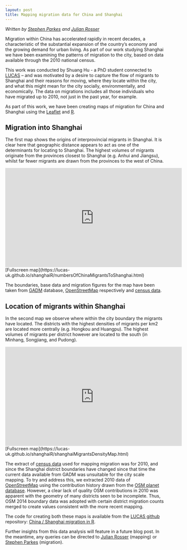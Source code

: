 ```yaml
---
layout: post
title: Mapping migration data for China and Shanghai
---
```

*Written by [Stephen Parkes](https://www.nottingham.ac.uk/geography/people/stephen.parkes) and [Julian Rosser](http://www.nottingham.ac.uk/engineering/people/julian.rosser)*

Migration within China has accelerated rapidly in recent decades, a characteristic of the substantial expansion of the country’s economy and the growing demand for urban living. As part of our work studying Shanghai we have been examining the patterns of migration to the city, based on data available through the 2010 national census. 
 
This work was conducted by Shuang Hu - a PhD student connected to [LUCAS](http://www.nottingham.ac.uk/research/groups/lucas/index.aspx) – and was motivated by a desire to capture the flow of migrants to Shanghai and their reasons for moving, where they locate within the city, and what this might mean for the city socially, environmentally, and economically. The data on migrations includes all those individuals who have migrated up to 2010, not just in the past year, for example.

As part of this work, we have been creating maps of migration for China and Shanghai using the [Leaflet](https://rstudio.github.io/leaflet/) and [R](https://www.r-project.org/). 

## Migration into Shanghai
 
The first map shows the origins of interprovincial migrants in Shanghai. It is clear here that geographic distance appears to act as one of the determinants for locating to Shanghai. The highest volumes of migrants originate from the provinces closest to Shanghai (e.g. Anhui and Jiangsu), whilst far fewer migrants are drawn from the provinces to the west of China. 


<div class="iframe-container">
    <iframe src="https://lucas-uk.github.io/shanghaiR/numbersOfChinaMigrantsToShanghai.html" height="315" width="560" allowfullscreen="" frameborder="0">
    </iframe>
</div>
[Fullscreen map](https://lucas-uk.github.io/shanghaiR/numbersOfChinaMigrantsToShanghai.html)


The boundaries, base data and migration figures for the map have been taken from [GADM](http://gadm.org/) database, [OpenStreetMap](http://openstreetmap.org) respectively and [census data](http://www.stats-sh.gov.cn/data/toTjnj.xhtml?y=2010). 

## Location of migrants within Shanghai

In the second map we observe where within the city boundary the migrants have located. The districts with the highest densities of migrants per km2 are located more centrally (e.g. Hongkou and Huangpu). The highest volumes of migrants per district however are located to the south (in Minhang, Songjiang, and Pudong). 


<div class="iframe-container">
    <iframe src="https://lucas-uk.github.io/shanghaiR/shanghaiMigrantsDensityMap.html" height="315" width="560" allowfullscreen="" frameborder="0">
    </iframe>
</div>
[Fullscreen map](https://lucas-uk.github.io/shanghaiR/shanghaiMigrantsDensityMap.html)


The extract of [census data](http://www.stats-sh.gov.cn/data/toTjnj.xhtml?y=2010) used for mapping migration was for 2010, and since the Shanghai district boundaries have changed since that time the current data available from GADM was unsuitable for the city scale mapping. To try and address this, we extracted 2010 data of [OpenStreetMap](https://openstreetmap.org) using the contribution history drawn from the [OSM planet database](https://planet.openstreetmap.org/planet/full-history/). However, a clear lack of quality OSM contributions in 2010 was apparent with the geometry of many districts seen to be incomplete. Thus, OSM 2014 boundary data was adopted with certain district migration counts merged to create values consistent with the more recent mapping.

The code for creating both these maps is available from the [LUCAS github](https://github.com/lucas-uk/) repository: [China / Shanghai migration in R](https://github.com/lucas-uk/shanghaiR).

Further insights from this data analysis will feature in a future blog post. In the meantime, any queries can be directed to [Julian Rosser](http://www.nottingham.ac.uk/engineering/people/julian.rosser) (mapping) or [Stephen Parkes](https://www.nottingham.ac.uk/geography/people/stephen.parkes) (migration). 

